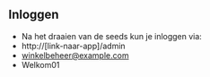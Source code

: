 ## Inloggen

 - Na het draaien van de seeds kun je inloggen via:
 - http://[link-naar-app]/admin
 - winkelbeheer@example.com
 - Welkom01
